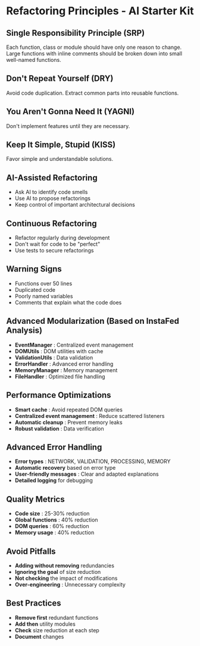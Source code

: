 # Refactoring Principles - AI Starter Kit

## Single Responsibility Principle (SRP)
Each function, class or module should have only one reason to change.
Large functions with inline comments should be broken down into small well-named functions.

## Don't Repeat Yourself (DRY)
Avoid code duplication. Extract common parts into reusable functions.

## You Aren't Gonna Need It (YAGNI)
Don't implement features until they are necessary.

## Keep It Simple, Stupid (KISS)
Favor simple and understandable solutions.

## AI-Assisted Refactoring
- Ask AI to identify code smells
- Use AI to propose refactorings
- Keep control of important architectural decisions

## Continuous Refactoring
- Refactor regularly during development
- Don't wait for code to be "perfect"
- Use tests to secure refactorings

## Warning Signs
- Functions over 50 lines
- Duplicated code
- Poorly named variables
- Comments that explain what the code does

## Advanced Modularization (Based on InstaFed Analysis)
- **EventManager** : Centralized event management
- **DOMUtils** : DOM utilities with cache
- **ValidationUtils** : Data validation
- **ErrorHandler** : Advanced error handling
- **MemoryManager** : Memory management
- **FileHandler** : Optimized file handling

## Performance Optimizations
- **Smart cache** : Avoid repeated DOM queries
- **Centralized event management** : Reduce scattered listeners
- **Automatic cleanup** : Prevent memory leaks
- **Robust validation** : Data verification

## Advanced Error Handling
- **Error types** : NETWORK, VALIDATION, PROCESSING, MEMORY
- **Automatic recovery** based on error type
- **User-friendly messages** : Clear and adapted explanations
- **Detailed logging** for debugging

## Quality Metrics
- **Code size** : 25-30% reduction
- **Global functions** : 40% reduction
- **DOM queries** : 60% reduction
- **Memory usage** : 40% reduction

## Avoid Pitfalls
- **Adding without removing** redundancies
- **Ignoring the goal** of size reduction
- **Not checking** the impact of modifications
- **Over-engineering** : Unnecessary complexity

## Best Practices
- **Remove first** redundant functions
- **Add then** utility modules
- **Check** size reduction at each step
- **Document** changes
